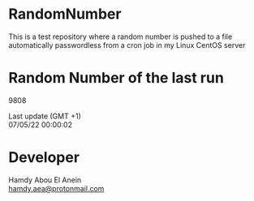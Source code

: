 # RandomNumber    
This is a test repository where a random number is pushed to a file automatically passwordless from a cron job in my Linux CentOS server    
# Random Number of the last run   
9808
      
Last update (GMT +1)    
07/05/22 00:00:02
# Developer    
Hamdy Abou El Anein   
hamdy.aea@protonmail.com
